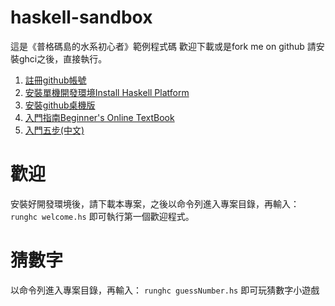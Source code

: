 # haskell-sandbox
這是《普格碼島的水系初心者》範例程式碼
歡迎下載或是fork me on github
請安裝ghci之後，直接執行。

1. [註冊github帳號](https://github.com/)
2. [安裝單機開發環境Install Haskell Platform](https://www.haskell.org/platform/)
3. [安裝github桌機版](https://desktop.github.com/)
4. [入門指南Beginner's Online TextBook ](http://learnyouahaskell.com/chapters)
5. [入門五步(中文)](https://wiki.haskell.org/Tw/Haskell%E5%85%A5%E9%96%80%E7%9A%845%E5%80%8B%E6%AD%A5%E9%A9%9F)

# 歡迎
安裝好開發環境後，請下載本專案，之後以命令列進入專案目錄，再輸入：
```runghc welcome.hs```
即可執行第一個歡迎程式。

# 猜數字
以命令列進入專案目錄，再輸入：
```runghc guessNumber.hs```
即可玩猜數字小遊戲
